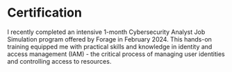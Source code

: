 # Certification
I recently completed an intensive 1-month Cybersecurity Analyst Job Simulation program offered by Forage in February 2024. This hands-on training equipped me with practical skills and knowledge in identity and access management (IAM) - the critical process of managing user identities and controlling access to resources.

